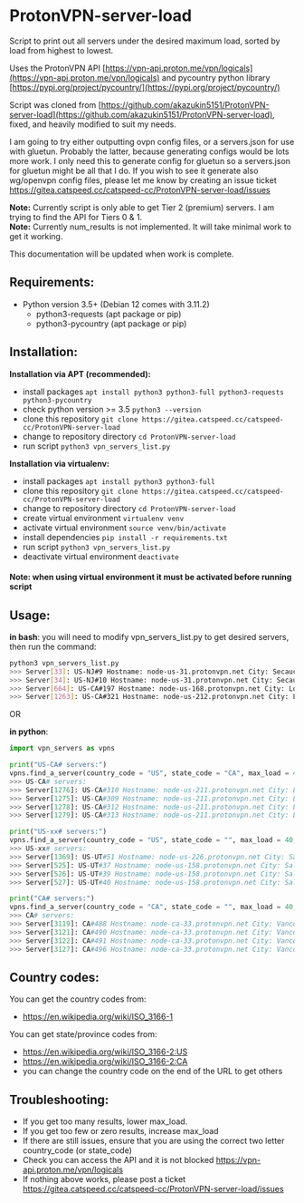 # ProtonVPN-server-load

Script to print out all servers under the desired maximum load, sorted by load from highest to lowest.

Uses the ProtonVPN API [https://vpn-api.proton.me/vpn/logicals](https://vpn-api.proton.me/vpn/logicals) and pycountry python library [https://pypi.org/project/pycountry/](https://pypi.org/project/pycountry/)

Script was cloned from [https://github.com/akazukin5151/ProtonVPN-server-load](https://github.com/akazukin5151/ProtonVPN-server-load), fixed, and heavily modified to suit my needs.

I am going to try either outputting ovpn config files, or a servers.json for use with gluetun. Probably the latter, because generating configs would be lots more work. I only need this to generate config for gluetun so a servers.json for gluetun might be all that I do. If you wish to see it generate also wg/openvpn config files, please let me know by creating an issue ticket https://gitea.catspeed.cc/catspeed-cc/ProtonVPN-server-load/issues

**Note:** Currently script is only able to get Tier 2 (premium) servers. I am trying to find the API for Tiers 0 & 1.<br />
**Note:** Currently num_results is not implemented. It will take minimal work to get it working.

This documentation will be updated when work is complete.

## Requirements:

- Python version 3.5+ (Debian 12 comes with 3.11.2)
  - python3-requests (apt package or pip)
  - python3-pycountry (apt package or pip)

## Installation:

**Installation via APT (recommended):**
- install packages ```apt install python3 python3-full python3-requests python3-pycountry```
- check python version >= 3.5 ```python3 --version```
- clone this repository ```git clone https://gitea.catspeed.cc/catspeed-cc/ProtonVPN-server-load```
- change to repository directory ```cd ProtonVPN-server-load```
- run script ```python3 vpn_servers_list.py```

**Installation via virtualenv:**
- install packages ```apt install python3 python3-full```
- clone this repository ```git clone https://gitea.catspeed.cc/catspeed-cc/ProtonVPN-server-load```
- change to repository directory ```cd ProtonVPN-server-load```
- create virtual environment ```virtualenv venv```
- activate virtual environment ```source venv/bin/activate```
- install dependencies ```pip install -r requirements.txt```
- run script ```python3 vpn_servers_list.py```
- deactivate virtual environment ```deactivate```

#### Note: when using virtual environment it must be activated before running script

## Usage:

**in bash**: you will need to modify vpn_servers_list.py to get desired servers, then run the command:
```sh
python3 vpn_servers_list.py
>>> Server[33]: US-NJ#9 Hostname: node-us-31.protonvpn.net City: Secaucus Load: 40% Tier: 2 secure_core: True netshield: True port_forward: True
>>> Server[34]: US-NJ#10 Hostname: node-us-31.protonvpn.net City: Secaucus Load: 40% Tier: 2 secure_core: True netshield: True port_forward: True
>>> Server[664]: US-CA#197 Hostname: node-us-168.protonvpn.net City: Los Angeles Load: 40% Tier: 2 streaming: True port_forward: True
>>> Server[1263]: US-CA#321 Hostname: node-us-212.protonvpn.net City: Los Angeles Load: 40% Tier: 2 streaming: True port_forward: True
```

OR

**in python**:
```py
import vpn_servers as vpns

print("US-CA# servers:")
vpns.find_a_server(country_code = "US", state_code = "CA", max_load = 40, num_results = 5)
>>> US-CA# servers:
>>> Server[1276]: US-CA#310 Hostname: node-us-211.protonvpn.net City: Los Angeles Load: 34% Tier: 2 streaming: True port_forward: True
>>> Server[1275]: US-CA#309 Hostname: node-us-211.protonvpn.net City: Los Angeles Load: 33% Tier: 2 streaming: True port_forward: True
>>> Server[1278]: US-CA#312 Hostname: node-us-211.protonvpn.net City: Los Angeles Load: 33% Tier: 2 streaming: True port_forward: True
>>> Server[1279]: US-CA#313 Hostname: node-us-211.protonvpn.net City: Los Angeles Load: 33% Tier: 2 streaming: True port_forward: True

print("US-xx# servers:")
vpns.find_a_server(country_code = "US", state_code = "", max_load = 40, num_results = 5)
>>> US-xx# servers:
>>> Server[1369]: US-UT#51 Hostname: node-us-226.protonvpn.net City: Salt Lake City Load: 33% Tier: 2 secure_core: True netshield: True port_forward: True
>>> Server[525]: US-UT#37 Hostname: node-us-158.protonvpn.net City: Salt Lake City Load: 15% Tier: 2 streaming: True
>>> Server[526]: US-UT#39 Hostname: node-us-158.protonvpn.net City: Salt Lake City Load: 13% Tier: 2 streaming: True
>>> Server[527]: US-UT#40 Hostname: node-us-158.protonvpn.net City: Salt Lake City Load: 11% Tier: 2 streaming: True

print("CA# servers:")
vpns.find_a_server(country_code = "CA", state_code = "", max_load = 40, num_results = 5)
>>> CA# servers:
>>> Server[3119]: CA#488 Hostname: node-ca-33.protonvpn.net City: Vancouver Load: 40% Tier: 2 secure_core: True netshield: True streaming: True
>>> Server[3121]: CA#490 Hostname: node-ca-33.protonvpn.net City: Vancouver Load: 40% Tier: 2 secure_core: True netshield: True streaming: True
>>> Server[3122]: CA#491 Hostname: node-ca-33.protonvpn.net City: Vancouver Load: 40% Tier: 2 secure_core: True netshield: True streaming: True
>>> Server[3127]: CA#496 Hostname: node-ca-33.protonvpn.net City: Vancouver Load: 40% Tier: 2 secure_core: True netshield: True streaming: True
```

## Country codes:

You can get the country codes from:
- https://en.wikipedia.org/wiki/ISO_3166-1

You can get state/province codes from:
- https://en.wikipedia.org/wiki/ISO_3166-2:US
- https://en.wikipedia.org/wiki/ISO_3166-2:CA
- you can change the country code on the end of the URL to get others

## Troubleshooting:

- If you get too many results, lower max_load.
- If you get too few or zero results, increase max_load
- If there are still issues, ensure that you are using the correct two letter country_code (or state_code)
- Check you can access the API and it is not blocked https://vpn-api.proton.me/vpn/logicals
- If nothing above works, please post a ticket https://gitea.catspeed.cc/catspeed-cc/ProtonVPN-server-load/issues

